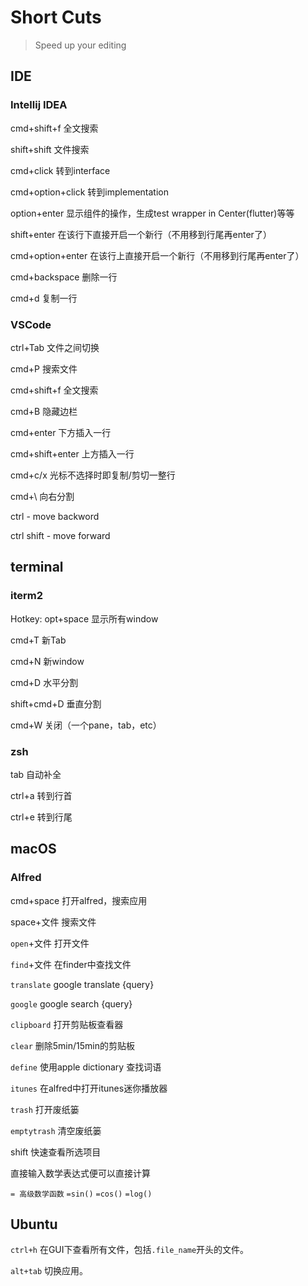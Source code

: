 # Short Cuts

> Speed up your editing

## IDE

### Intellij IDEA

cmd+shift+f 全文搜索

shift+shift 文件搜索

cmd+click 转到interface

cmd+option+click 转到implementation

option+enter 显示组件的操作，生成test wrapper in Center(flutter)等等

shift+enter 在该行下直接开启一个新行（不用移到行尾再enter了）

cmd+option+enter 在该行上直接开启一个新行（不用移到行尾再enter了）

cmd+backspace 删除一行

cmd+d 复制一行

### VSCode

ctrl+Tab 文件之间切换

cmd+P 搜索文件

cmd+shift+f 全文搜索

cmd+B 隐藏边栏

cmd+enter 下方插入一行

cmd+shift+enter 上方插入一行

cmd+c/x 光标不选择时即复制/剪切一整行

cmd+\ 向右分割

ctrl - move backword

ctrl shift - move forward

## terminal

### iterm2

Hotkey: opt+space 显示所有window

cmd+T 新Tab

cmd+N 新window

cmd+D 水平分割

shift+cmd+D 垂直分割

cmd+W 关闭（一个pane，tab，etc）

### zsh

tab 自动补全

ctrl+a 转到行首

ctrl+e 转到行尾

## macOS

### Alfred

cmd+space 打开alfred，搜索应用

space+文件 搜索文件

`open`+文件 打开文件

`find`+文件 在finder中查找文件

`translate` google translate {query}

`google` google search {query}

`clipboard` 打开剪贴板查看器

`clear` 删除5min/15min的剪贴板

`define` 使用apple dictionary 查找词语

`itunes` 在alfred中打开itunes迷你播放器

`trash` 打开废纸篓

`emptytrash` 清空废纸篓

shift 快速查看所选项目

直接输入数学表达式便可以直接计算

`= 高级数学函数` `=sin()`  `=cos()` `=log()`

## Ubuntu

`ctrl+h` 在GUI下查看所有文件，包括`.file_name`开头的文件。

`alt+tab` 切换应用。
